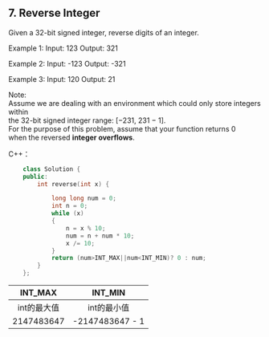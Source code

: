 ## 7. Reverse Integer

Given a 32-bit signed integer, reverse digits of an integer.

Example 1:
Input: 123
Output: 321

Example 2:
Input: -123
Output: -321

Example 3:
Input: 120
Output: 21

Note:  
Assume we are dealing with an environment which could only store integers within   
the 32-bit signed integer range: [−231,  231 − 1].  
For the purpose of this problem, assume that your function returns 0   
when the reversed **integer overflows**.  

C++：  
```c++
    class Solution {
    public:
        int reverse(int x) {

            long long num = 0;
            int n = 0;
            while (x)
            {
                n = x % 10;
                num = n + num * 10;
                x /= 10;
            }
            return (num>INT_MAX||num<INT_MIN)? 0 : num;	
        }
    };
```

| INT_MAX | INT_MIN |
| :---: | :----: |
| int的最大值 | int的最小值 |
| 2147483647 | -2147483647 - 1 |
